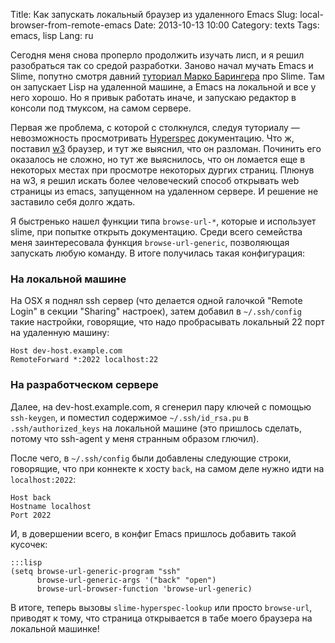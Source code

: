 Title: Как запускать локальный браузер из удаленного Emacs
Slug: local-browser-from-remote-emacs
Date: 2013-10-13 10:00
Category: texts
Tags: emacs, lisp
Lang: ru

Сегодня меня снова проперло продолжить изучать лисп, и я решил разобраться так со средой разработки. Заново начал мучать Emacs и Slime, попутно смотря давний [туториал Марко Барингера](http://www.youtube.com/watch?v=_B_4vhsmRRI) про Slime. Там он запускает Lisp на удаленной машине, а Emacs на локальной и все у него хорошо. Но я привык работать иначе, и запускаю редактор в консоли под тмуксом, на самом сервере.

Первая же проблема, с которой с столкнулся, следуя туториалу — невозможность просмотривать [Hyperspec][] документацию. Что ж, поставил [w3][] браузер, и тут же выяснил, что он разломан. Починить его оказалось не сложно, но тут же выяснилось, что он ломается еще в некоторых местах при просмотре некоторых дургих страниц. Плюнув на w3, я решил искать более человеческий способ открывать web страницы из emacs, запущенном на удаленном сервере. И решение не заставило себя долго ждать.

Я быстренько нашел функции типа `browse-url-*`, которые и использует slime, при попытке открыть документацию. Среди всего семейства меня заинтересовала функция `browse-url-generic`, позволяющая запускать любую команду. В итоге получилась такая конфигурация:

### На локальной машине

На OSX я поднял ssh сервер (что делается одной галочкой "Remote Login" в секции "Sharing" настроек), затем добавил в `~/.ssh/config` такие настройки, говорящие, что надо пробрасывать локальный 22 порт на удаленную машину:

    Host dev-host.example.com
    RemoteForward *:2022 localhost:22

### На разработческом сервере

Далее, на dev-host.example.com, я сгенерил пару ключей с помощью `ssh-keygen`, и поместил содержимое `~/.ssh/id_rsa.pu` в `.ssh/authorized_keys` на локальной машине (это пришлось сделать, потому что ssh-agent у меня странным образом глючил).

После чего, в `~/.ssh/config` были добавлены следующие строки, говорящие, что при коннекте к хосту `back`, на самом деле нужно идти на `localhost:2022`:

    Host back
    Hostname localhost
    Port 2022

И, в довершении всего, в конфиг Emacs пришлось добавить такой кусочек:

    :::lisp
    (setq browse-url-generic-program "ssh"
          browse-url-generic-args '("back" "open")
          browse-url-browser-function 'browse-url-generic)


В итоге, теперь вызовы `slime-hyperspec-lookup` или просто `browse-url`, приводят к тому, что страница открывается в табе моего браузера на локальной машинке!

[w3]: http://elpa.gnu.org/packages/w3.html
[hyperspec]: http://www.lispworks.com/documentation/HyperSpec/Front/index.htm